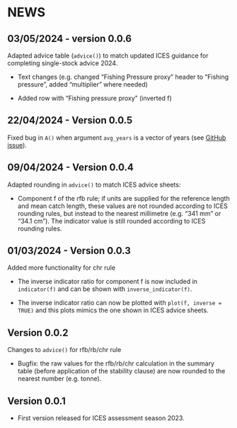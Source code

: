 NEWS
================

## 03/05/2024 - version 0.0.6

Adapted advice table (`advice()`) to match updated ICES guidance for
completing single-stock advice 2024.

- Text changes (e.g. changed “Fishing Pressure proxy” header to “Fishing
  pressure”, added “multiplier” where needed)

- Added row with “Fishing pressure proxy” (inverted f)

## 22/04/2024 - Version 0.0.5

Fixed bug in `A()` when argument `avg_years` is a vector of years (see
[GitHub issue](https://github.com/shfischer/cat3advice/issues/3)).

## 09/04/2024 - Version 0.0.4

Adapted rounding in `advice()` to match ICES advice sheets:

- Component f of the rfb rule; if units are supplied for the reference
  length and mean catch length, these values are not rounded according
  to ICES rounding rules, but instead to the nearest millimetre
  (e.g. “341 mm” or “34.1 cm”). The indicator value is still rounded
  according to ICES rounding rules.

## 01/03/2024 - Version 0.0.3

Added more functionality for chr rule

- The inverse indicator ratio for component f is now included in
  `indicator(f)` and can be shown with `inverse_indicator(f)`.

- The inverse indicator ratio can now be plotted with
  `plot(f, inverse = TRUE)` and this plots mimics the one shown in ICES
  advice sheets.

## Version 0.0.2

Changes to `advice()` for rfb/rb/chr rule

- Bugfix: the raw values for the rfb/rb/chr calculation in the summary
  table (before application of the stability clause) are now rounded to
  the nearest number (e.g. tonne).

## Version 0.0.1

- First version released for ICES assessment season 2023.

